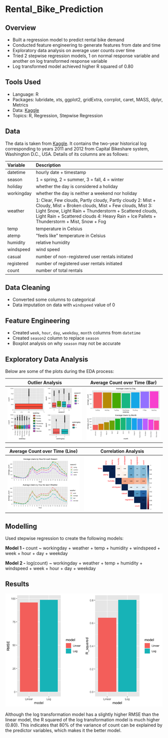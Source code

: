# Rental_Bike_Prediction

## Overview

- Built a regression model to predict rental bike demand 
- Conducted feature engineering to generate features from date and time
- Exploratory data analysis on average user counts over time
- Tried 2 stepwise regression models, 1 on normal response variable and another on log transformed response variable
- Log transformed model achieved higher R squared of 0.80

## Tools Used

- Language: R
- Packages: lubridate, xts, ggplot2, gridExtra, corrplot, caret, MASS, dplyr, Metrics
- Data: [Kaggle](https://www.kaggle.com/c/bike-sharing-demand)
- Topics: R, Regression, Stepwise Regression

## Data 

The data is taken from [Kaggle](https://www.kaggle.com/c/bike-sharing-demand/overview). It contains the two-year historical log corresponding to years 2011 and 2012 from Capital Bikeshare system, Washington D.C., USA. Details of its columns are as follows:

| Variable   | Description                                                                                                                                                                                                                                                                 |
|:-----------|:----------------------------------------------------------------------------------------------------------------------------------------------------------------------------------------------------------------------------------------------------------------------------|
| datetime   | hourly date + timestamp                                                                                                                                                                                                                                                     |
| season     | 1 = spring, 2 = summer, 3 = fall, 4 = winter                                                                                                                                                                                                                                |
| holiday    | whether the day is considered a holiday                                                                                                                                                                                                                                     |
| workingday | whether the day is neither a weekend nor holiday                                                                                                                                                                                                                            |
| weather    | 1: Clear, Few clouds, Partly cloudy, Partly cloudy 2: Mist + Cloudy, Mist + Broken clouds, Mist + Few clouds, Mist 3: Light Snow, Light Rain + Thunderstorm + Scattered clouds, Light Rain + Scattered clouds 4: Heavy Rain + Ice Pallets + Thunderstorm + Mist, Snow + Fog |
| temp       | temperature in Celsius                                                                                                                                                                                                                                                      |
| atemp      | "feels like" temperature in Celsius                                                                                                                                                                                                                                         |
| humidity   | relative humidity                                                                                                                                                                                                                                                           |
| windspeed  | wind speed                                                                                                                                                                                                                                                                  |
| casual     | number of non-registered user rentals initiated                                                                                                                                                                                                                             |
| registered | number of registered user rentals initiated                                                                                                                                                                                                                                 |
| count      | number of total rentals                                                                                                                                                                                                                                                     |
## Data Cleaning

- Converted some columns to categorical
- Data imputation on data with `windspeed` value of 0

## Feature Engineering

- Created `week`, `hour`, `day`, `weekday`, `month` columns from `datetime`
- Created `season2` column to replace `season`
- Boxplot analysis on why `season` may not be accurate

## Exploratory Data Analysis

Below are some of the plots during the EDA process:

Outlier Analysis  |  Average Count over Time (Bar)
:-------------------------:|:-------------------------:|                            
![alt text](https://github.com/nchin212/Rental_Bike_Prediction/blob/main/plots/box2.png) |  ![alt text](https://github.com/nchin212/Rental_Bike_Prediction/blob/main/plots/bar1.png) |

Average Count over Time (Line) |  Correlation Analysis
:-------------------------:|:-------------------------:| 
![alt text](https://github.com/nchin212/Rental_Bike_Prediction/blob/main/plots/line1.png) |  ![alt text](https://github.com/nchin212/Rental_Bike_Prediction/blob/main/plots/cor1.png)

## Modelling

Used stepwise regression to create the following models:

**Model 1 -** count ~ workingday + weather + temp + humidity + windspeed + week + hour + day + weekday

**Model 2 -** log(count) ~ workingday + weather + temp + humidity + windspeed + week + hour + day + weekday

## Results

![alt text](https://github.com/nchin212/Rental_Bike_Prediction/blob/main/plots/bar2.png)

Although the log transformation model has a slightly higher RMSE than the linear model, the R squared of the log transformation model is much higher (0.80). This indicates that 80% of the variance of count can be explained by the predictor variables, which makes it the better model.
